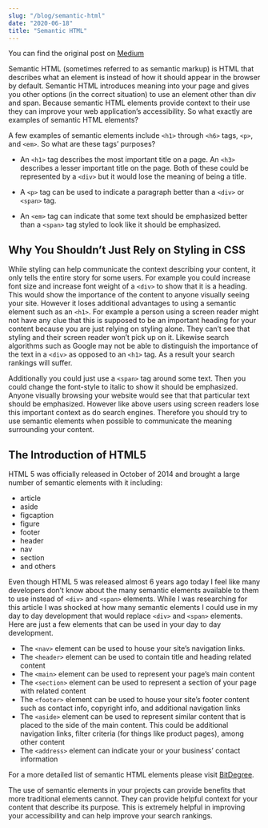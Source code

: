 ```yaml
---
slug: "/blog/semantic-html"
date: "2020-06-18"
title: "Semantic HTML"
---
```


You can find the original post on [Medium](https://medium.com/@dkersten1994/semantic-html-8fe4dc3bbb31)

Semantic HTML (sometimes referred to as semantic markup) is HTML that describes what an element is instead of how it should appear in the browser by default. Semantic HTML introduces meaning into your page and gives you other options (in the correct situation) to use an element other than div and span. Because semantic HTML elements provide context to their use they can improve your web application’s accessibility. So what exactly are examples of semantic HTML elements?

A few examples of semantic elements include `<h1>` through `<h6>` tags, `<p>`, and `<em>`. So what are these tags’ purposes?

- An `<h1>` tag describes the most important title on a page. An `<h3>` describes a lesser important title on the page. Both of these could be represented by a `<div>` but it would lose the meaning of being a title.

- A `<p>` tag can be used to indicate a paragraph better than a `<div>` or `<span>` tag.

- An `<em>` tag can indicate that some text should be emphasized better than a `<span>` tag styled to look like it should be emphasized.

## Why You Shouldn’t Just Rely on Styling in CSS

While styling can help communicate the context describing your content, it only tells the entire story for some users. For example you could increase font size and increase font weight of a `<div>` to show that it is a heading. This would show the importance of the content to anyone visually seeing your site. However it loses additional advantages to using a semantic element such as an `<h1>`. For example a person using a screen reader might not have any clue that this is supposed to be an important heading for your content because you are just relying on styling alone. They can’t see that styling and their screen reader won’t pick up on it. Likewise search algorithms such as Google may not be able to distinguish the importance of the text in a `<div>` as opposed to an `<h1>` tag. As a result your search rankings will suffer.

Additionally you could just use a `<span>` tag around some text. Then you could change the font-style to italic to show it should be emphasized. Anyone visually browsing your website would see that that particular text should be emphasized. However like above users using screen readers lose this important context as do search engines. Therefore you should try to use semantic elements when possible to communicate the meaning surrounding your content.

## The Introduction of HTML5

HTML 5 was officially released in October of 2014 and brought a large number of semantic elements with it including:

- article
- aside
- figcaption
- figure
- footer
- header
- nav
- section
- and others

Even though HTML 5 was released almost 6 years ago today I feel like many developers don’t know about the many semantic elements available to them to use instead of `<div>` and `<span>` elements. While I was researching for this article I was shocked at how many semantic elements I could use in my day to day development that would replace `<div>` and `<span>` elements. Here are just a few elements that can be used in your day to day development.

- The `<nav>` element can be used to house your site’s navigation links.
- The `<header>` element can be used to contain title and heading related content
- The `<main>` element can be used to represent your page’s main content
- The `<section>` element can be used to represent a section of your page with related content
- The `<footer>` element can be used to house your site’s footer content such as contact info, copyright info, and additional navigation links
- The `<aside>` element can be used to represent similar content that is placed to the side of the main content. This could be additional navigation links, filter criteria (for things like product pages), among other content
- The `<address>` element can indicate your or your business’ contact information

For a more detailed list of semantic HTML elements please visit [BitDegree](https://www.bitdegree.org/learn/html5-tags).

The use of semantic elements in your projects can provide benefits that more traditional elements cannot. They can provide helpful context for your content that describe its purpose. This is extremely helpful in improving your accessibility and can help improve your search rankings.
